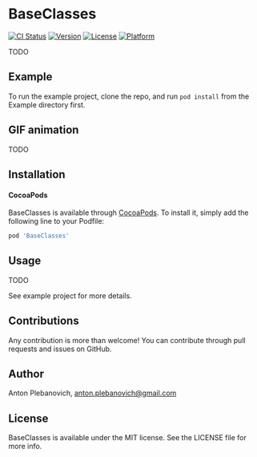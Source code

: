 # BaseClasses

[![CI Status](http://img.shields.io/travis/anton-plebanovich/BaseClasses.svg?style=flat)](https://travis-ci.org/anton-plebanovich/BaseClasses)
[![Version](https://img.shields.io/cocoapods/v/BaseClasses.svg?style=flat)](http://cocoapods.org/pods/BaseClasses)
[![License](https://img.shields.io/cocoapods/l/BaseClasses.svg?style=flat)](http://cocoapods.org/pods/BaseClasses)
[![Platform](https://img.shields.io/cocoapods/p/BaseClasses.svg?style=flat)](http://cocoapods.org/pods/BaseClasses)

TODO

## Example

To run the example project, clone the repo, and run `pod install` from the Example directory first.

## GIF animation

TODO

## Installation

#### CocoaPods

BaseClasses is available through [CocoaPods](http://cocoapods.org). To install
it, simply add the following line to your Podfile:

```ruby
pod 'BaseClasses'
```

## Usage

TODO

See example project for more details.

## Contributions

Any contribution is more than welcome! You can contribute through pull requests and issues on GitHub.

## Author

Anton Plebanovich, anton.plebanovich@gmail.com

## License

BaseClasses is available under the MIT license. See the LICENSE file for more info.
